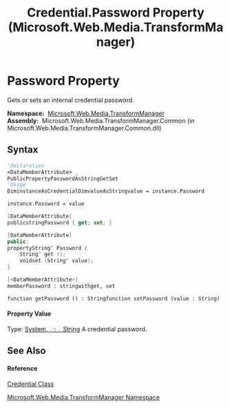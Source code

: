 ﻿---
title: Credential.Password Property  (Microsoft.Web.Media.TransformManager)
TOCTitle: Password Property
ms:assetid: P:Microsoft.Web.Media.TransformManager.Credential.Password
ms:mtpsurl: https://msdn.microsoft.com/en-us/library/microsoft.web.media.transformmanager.credential.password(v=VS.90)
ms:contentKeyID: 35521012
ms.date: 06/14/2012
mtps_version: v=VS.90
f1_keywords:
- Microsoft.Web.Media.TransformManager.Credential.get_Password
- Microsoft.Web.Media.TransformManager.Credential.set_Password
- Microsoft.Web.Media.TransformManager.Credential.Password
dev_langs:
- CSharp
- JScript
- VB
- FSharp
- c++
api_location:
- Microsoft.Web.Media.TransformManager.Common.dll
api_name:
- Microsoft.Web.Media.TransformManager.Credential.get_Password
- Microsoft.Web.Media.TransformManager.Credential.Password
- Microsoft.Web.Media.TransformManager.Credential.set_Password
api_type:
- Managed
topic_type:
- apiref
- kbSyntax
product_family_name: VS
ROBOTS: INDEX,FOLLOW
---

# Password Property

Gets or sets an internal credential password.

**Namespace:**  [Microsoft.Web.Media.TransformManager](microsoft-web-media-transformmanager-namespace.md)  
**Assembly:**  Microsoft.Web.Media.TransformManager.Common (in Microsoft.Web.Media.TransformManager.Common.dll)

## Syntax

``` vb
'Declaration
<DataMemberAttribute> _
PublicPropertyPasswordAsStringGetSet
'Usage
DiminstanceAsCredentialDimvalueAsStringvalue = instance.Password

instance.Password = value
```

``` csharp
[DataMemberAttribute]
publicstringPassword { get; set; }
```

``` c++
[DataMemberAttribute]
public:
propertyString^ Password {
    String^ get ();
    voidset (String^ value);
}
```

``` fsharp
[<DataMemberAttribute>]
memberPassword : stringwithget, set
```

``` jscript
function getPassword () : Stringfunction setPassword (value : String)
```

#### Property Value

Type: [System. . :: . .String](https://msdn.microsoft.com/en-us/library/s1wwdcbf\(v=vs.90\))  
A credential password.  

## See Also

#### Reference

[Credential Class](credential-class-microsoft-web-media-transformmanager.md)

[Microsoft.Web.Media.TransformManager Namespace](microsoft-web-media-transformmanager-namespace.md)

